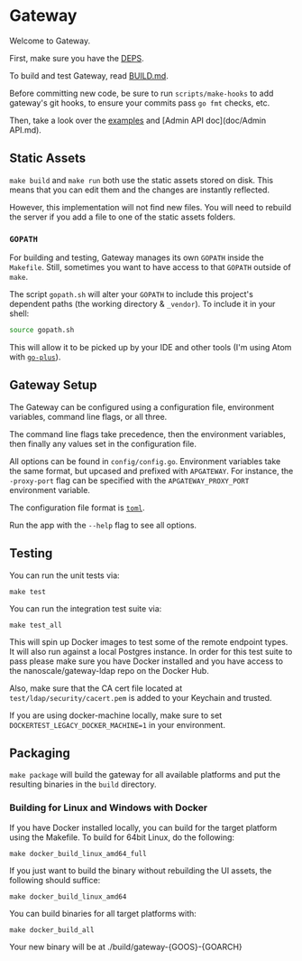 # Gateway

Welcome to Gateway.

First, make sure you have the [DEPS](doc/DEPS.md).

To build and test Gateway, read [BUILD.md](doc/BUILD.md).

Before committing new code, be sure to run `scripts/make-hooks` to add gateway's
git hooks, to ensure your commits pass `go fmt` checks, etc.

Then, take a look over the [examples](#examples) and [Admin API doc](doc/Admin API.md).

## Static Assets

`make build` and `make run` both use the static assets stored on disk. This
means that you can edit them and the changes are instantly reflected.

However, this implementation will not find new files. You will need to rebuild
the server if you add a file to one of the static assets folders.

### `GOPATH`

For building and testing, Gateway manages its own `GOPATH` inside the
`Makefile`. Still, sometimes you want to have access to that `GOPATH` outside
of `make`.

The script `gopath.sh` will alter your `GOPATH` to include this project's
dependent paths (the working directory & `_vendor`). To include it in your
shell:

```bash
source gopath.sh
```

This will allow it to be picked up by your IDE and other tools (I'm using Atom
with [`go-plus`](https://atom.io/packages/go-plus)).

## Gateway Setup

The Gateway can be configured using a configuration file, environment
variables, command line flags, or all three.

The command line flags take precedence, then the environment variables, then
finally any values set in the configuration file.

All options can be found in `config/config.go`. Environment variables take the
same format, but upcased and prefixed with `APGATEWAY`. For instance, the
`-proxy-port` flag can be specified with the `APGATEWAY_PROXY_PORT` environment
variable.

The configuration file format is [`toml`](https://github.com/toml-lang/toml).

Run the app with the `--help` flag to see all options.

## Testing

You can run the unit tests via:

    make test

You can run the integration test suite via:

    make test_all

This will spin up Docker images to test some of the remote endpoint types. It will also run against a local Postgres instance. In order for this test suite to pass please make sure you have Docker installed and you have access to the nanoscale/gateway-ldap repo on the Docker Hub.

Also, make sure that the CA cert file located at `test/ldap/security/cacert.pem` is added to your Keychain and trusted.

If you are using docker-machine locally, make sure to set `DOCKERTEST_LEGACY_DOCKER_MACHINE=1` in your environment.

## Packaging

`make package` will build the gateway for all available platforms and put the
resulting binaries in the `build` directory.

### Building for Linux and Windows with Docker

If you have Docker installed locally, you can build for the target platform using the Makefile. To build for 64bit Linux, do the following:

    make docker_build_linux_amd64_full

If you just want to build the binary without rebuilding the UI assets, the following should suffice:

    make docker_build_linux_amd64

You can build binaries for all target platforms with:

    make docker_build_all

Your new binary will be at ./build/gateway-{GOOS}-{GOARCH}
